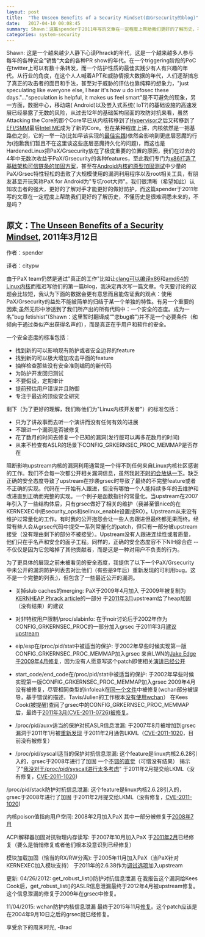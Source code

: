 ```yaml
---
layout: post
title:  "The Unseen Benefits of a Security Mindset(自Grsecurity的blog)"
date:   2017-04-10 00:08:45
summary: Shawn：这篇spender于2011年写的文章在一定程度上帮助我们更好的了解历史，不懂历史是很难洞悉未来的，不是吗？
categories: system-security
---
```


Shawn: 这是一个越来越少人静下心读Phrack的年代，这是一个越来越多人参与每年的各种安全”销售“大会的各种PR show的年代。在一个triggering阶段的PoC在twitter上可以有数十条转发，而一个防护性质的最佳实践少有人有兴趣的年代。从行业的角度，在这个人人喊着APT和威胁情报大数据的年代，人们逐渐搞忘了真正的攻击者的面目和手法，甚至对于威胁的评估也靠纯粹的想象力，"just speculating like everyone else, I hear it's how u do infosec these days."..."speculation is helpful, it makes us feel smart"是不可避免的现象，另一方面，数据中心，移动端( Android)以及嵌入式系统( IoT?)的基础设施的高速发展已经暴露了无数的风险，从过去12年的基础架构层面的攻防对抗来看，虽然Attacking the Core的那个Core早已从内核转移到了[Hypervisor](https://github.com/hardenedlinux/grsecurity-101-tutorials/blob/master/virt_security.md)之后又转移到了[EFI/SMM](https://github.com/hardenedlinux/firmware-anatomy/blob/master/hack_ME/firmware_security.md)最后[Intel ME](https://github.com/hardenedlinux/firmware-anatomy/blob/master/hack_ME/me_info.md)成为了新的Core。但在某种程度上讲，内核依然是一把基路伯之剑，它的一举一动(比如早该实现的[最佳实践](https://lkml.org/lkml/2017/4/5/800))依然会影响到更底层恶魔的行为(抱歉我们暂且不在这里谈这些底层恶魔持久化的问题)，而这也是HardenedLinux把PaX/Grsecurity放在了极度重要的位置的原因，我们在过去的4年中无数次收益于PaX/Grsecurity的各种features，至此我们专门为[x86打造了基础架构可信链条的加固方案](https://hardenedlinux.github.io/system-security/2017/03/17/debian_hardened_boot.html)，甚至在[Android内核的原型加固测试](https://github.com/hardenedlinux/armv7-nexus7-grsec)中少量的PaX/Grsec特性轻松的击败了大规模使用的漏洞利用程序以及root相关工具，有朋友甚至开玩笑称PaX for Android为"专坑root大师"。我们很清晰（希望如此）认知攻击者的强大，更好的了解对手才能更好的做好防护，而这篇spender于2011年写的文章在一定程度上帮助我们更好的了解历史，不懂历史是很难洞悉未来的，不是吗？


## 原文：[The Unseen Benefits of a Security Mindset](https://forums.grsecurity.net/viewtopic.php?f=7&t=2574&sid=e87a5e81d136f6db4c7352eae0747be9), 2011年3月12日

作者：spender

译者：citypw

由于PaX team仍然是通过"真正的工作"比如让[clang可以编译x86](http://comments.gmane.org/gmane.comp.compilers.clang.devel/13365)和[amd64的Linux内核](http://lwn.net/Articles/409614/)而推迟写他们的第一篇blog，我决定再次写一篇文章。今天要讨论的议题会比较短，我认为下面的数据会更有意思而且能佐证我的观点：使用PaX/Grsecurity的益处不能被简单的归结于某一个单独的特性。有另一个重要的因素;虽然无形中渗透到了我们所产出的所有代码中：一个安全的态度。成为一名"bug fetishist"(Shawn：这里暂时翻译成“"恋bug癖")并不是一个必要条件（和倾向于通过类似产出获得名声的），而是真正在乎用户和软件的安全。

一个安全态度的标准包括：
* 找到新的可以影响现有防护或者安全边界的feature
* 找到新的可以极大增加攻击平面的feature
* 抽样检查那些没有安全准则编码的新代码
* 为防护开发回归测试
* 不要假设，定期审计
* 提前预估用户错误并且防御
* 专注于最近的顶级安全研究

剩下（为了更好的理解，我们称他们为"Linux内核开发者"）的标准包括：
* 只为了讲故事而去听一个演讲而没有任何有效的进展
* 不跟进一个漏洞是否被修复
* 花了数月的时间去修复一个已知的漏洞(发行版可以再多花数月的时间)
* 从来不检查有ASLR的场景下CONFIG_GRKERNSEC_PROC_MEMMAP是否存在
 

阻断影响upstream内核的漏洞利用通常是一个得不到任何来自Linux内核社区感谢的工作。我们不会每一次都公开相关漏洞信息，虽然我[时不时的会放纵一下](http://lwn.net/Articles/285513/)。缺乏正确的安全态度导致了upstream在抄袭grsec时导致了最终的不完整feature或者不正确的实现。代码在一开始有人跟进，但没有哪怕一个人能持续多年的去维护和改进直到正确而完整的实现。一个例子是函数指针的常量化。当upstream在2007年引入了一些结构体后，只有grsec做好了相关的维护（我甚至很nice的在KERNEXEC中把security_ops和selinux_enable设置成RO）。Upstream从来没有维护过常量化的工作。有时我的公开抱怨会让一些人去跟进但最终都无果而终。经常有些人会从grsec代码中提交一系列常量化的patch，但只有一部分被upstream接受（没有理由剩下的部分不被接受）。Upstream没有人跟进连续性或者质量，他们只在乎名声和安全的面子工程。同样的，正确的安全态度容不下NIH综合症 -- 不仅仅是因为它忽略掉了其他贡献者，而是这是一种对用户不负责的行为。

为了更具体的展现之前未被看见的安全态度，我提供了以下一个PaX/Grsecurity中未公开的漏洞防护列表去对比他们（有些是9年后）重新发现的可利用bug。这不是一个完整的列表;)，但包含了一些最近公开的漏洞。

* 关掉slub caches的merging:
PaX于2009年4月加入
于2009年被复制为[KERNHEAP Phrack article](http://phrack.org/issues/66/15.html)的一部分
于[2011年3月](http://www.spinics.net/lists/linux-mm/msg15421.html)upstream给了heap加固（没有结果）的建议

* 对非特权用户限制/proc/slabinfo:
在于noir讨论后于2002年作为CONFIG_GRKERNSEC_PROC的一部分加入grsec
于2011年3月[建议upstream](https://lkml.org/lkml/2011/3/3/306)


* eip/esp在/proc/pid/stat中被适当的保护:
于2002年早些时候实现第一版CONFIG_GRKERNSEC_PROC_MEMMAP加入grsec
来自LWN的[Jake Edge于2009年4月修复](http://lkml.org/lkml/2009/4/30/265?h1=4d3afeb44daf01af97a0b9c725dcaf1453b7886c&h2=c1efa214c08fa9819a71f7e09815c7910f9a879b)，因为没有人愿意写这个patch即使相关[演讲已经公开](https://code.google.com/p/fuzzyaslr/)

* start_code/end_code在/proc/pid/stat中被适当的保护:
于2002年早些时候实现第一版CONFIG_GRKERNSEC_PROC_MEMMAP加入grsec
2009年4月没有被修复，尽管相同类型的infoleak在[同一个文件](http://lkml.org/lkml/2009/4/30/265?h1=4d3afeb44daf01af97a0b9c725dcaf1453b7886c&h2=c1efa214c08fa9819a71f7e09815c7910f9a879b)中被修复(wchan部分被误导，基于错误的描述，Tavis/Julien的工作根本[没有使用wchan](http://lwn.net/Articles/330866/)）
在Kees Cook(被提醒)查阅了grsec中的CONFIG_GRKERNSEC_PROC_MEMMAP后，最终于[2011年3月(CVE-2011-0726)被修复](https://lkml.org/lkml/2011/3/11/380)。

* /proc/pid/auxv适当的保护对抗ASLR信息泄漏:
于2007年8月被增加到grsec
漏洞于2011年1月被[重新发现](http://seclists.org/fulldisclosure/2011/Jan/421)
于2011年2月通告LKML（[CVE-2011-1020](https://lkml.org/lkml/2011/2/7/368)，目前没有被修复）


* /proc/pid/syscall适当的保护对抗信息泄漏:
这个feature是linux内核2.6.28引入的，grsec于2008年进行了加固
一个[不错的直觉](http://lkml.org/lkml/2008/7/17/529)（可惜没有结果）
揭示了"[我没对于/proc/pid/syscall进行太多考虑](http://lkml.org/lkml/2008/7/21/60)"
于2011年2月提交给LKML（没有修复，[CVE-2011-1020](https://lkml.org/lkml/2011/2/7/368))

/proc/pid/stack防护对抗信息泄漏:
这个feature是linux内核2.6.28引入的，grsec于2008年进行了加固
于2011年2月提交给LKML（没有修复，[CVE-2011-1020](https://lkml.org/lkml/2011/2/7/368))

内核poison值指向用户空间:
2008年2月加入PaX
其中一部分被修复于[2008年7月](http://kerneltrap.org/mailarchive/linux-kernel/2008/7/14/2456844)

ACPI解释器加固对抗物理内存读写:
于2007年10月加入PaX
于[2011年2月](http://git.kernel.org/?p=linux/kernel/git/torvalds/linux-2.6.git;a=commitdiff;h=884b821fa27a5e3714d4871976d3e7c3abfa0d1b)已经修复（要么是悄悄修复或者他们根本没意识到已经修复）

模块加载加固（恰当的RX/RW分离):
于2005年11月加入PaX（当PaX针对KERNEXEC加入模块支持）
于2011年的2.6.38作为[调试选项](http://lwn.net/Articles/422487/)加入upstream

更新:
04/26/2012:
get_robust_list()防护对抗信息泄漏
在我报告这个漏洞给Kees Cook后，get_robust_list()的ASLR信息泄漏最终于2012年4月被upstream修复。这个信息泄漏的修复于2009年在grsec中修复。 

11/04/2015:
wchan防护内核信息泄漏
最终于2015年11月[修复](http://git.kernel.org/cgit/linux/kernel/git/torvalds/linux.git/commit/?id=b2f73922d119686323f14fbbe46587f863852328)。这个patch应该是在2004年9月10日之后的grsec就已经修复。

享受余下的周末时光,
-Brad
